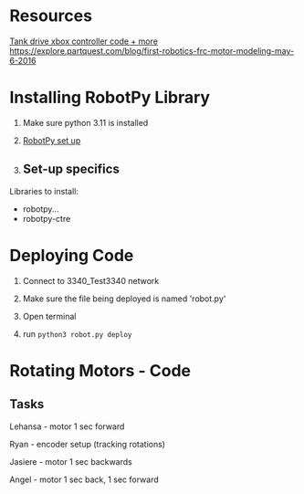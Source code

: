 <h1> Resources </h1>

[Tank drive xbox controller code + more](https://robotpy.readthedocs.io/en/stable/install/computer.html)
https://explore.partquest.com/blog/first-robotics-frc-motor-modeling-may-6-2016


<h1> Installing RobotPy Library </h1>

1. Make sure python 3.11 is installed

2. [RobotPy set up](https://robotpy.readthedocs.io/en/stable/install/computer.html)


4. <h2> Set-up specifics </h2>
Libraries to install:
-   robotpy...
-  robotpy-ctre


<h1> Deploying Code </h1>

1. Connect to 3340_Test3340 network
2. Make sure the file being deployed is named 'robot.py'

4. Open terminal
   
5. run `python3 robot.py deploy`
<h1> Rotating Motors - Code </h1>
<h2>Tasks</h2>
Lehansa - motor 1 sec forward

Ryan - encoder setup (tracking rotations)

Jasiere - motor 1 sec backwards

Angel - motor 1 sec back, 1 sec forward
<h1>  </h1>

